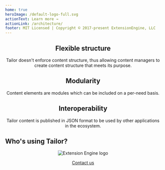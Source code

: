 ```yaml
---
home: true
heroImage: /default-logo-full.svg
actionText: Learn more →
actionLink: /architecture/
footer: MIT Licensed | Copyright © 2017-present ExtensionEngine, LLC
---
```


<div align="center" class="features">
  <div class="feature">
    <h2>Flexible structure</h2>
    <p>
      Tailor doesn't enforce content structure, thus allowing content managers
      to create content structure that meets its purpose.
    </p>
  </div>
  <div class="feature">
    <h2>Modularity</h2>
    <p>
      Content elements are modules which can be included on a per-need basis.
    </p>
  </div>
  <div class="feature">
    <h2>Interoperability</h2>
    <p>
      Tailor content is published in JSON format to be used by other
      applications in the ecosystem.
    </p>
  </div>
</div>

## Who's using Tailor?

<div align="center">
  <img :src="$withBase('/EE_Logo_C-sized.png')" alt="Extension Engine logo"/>
  <p><a href="mailto:tailor@extensionengine.com">Contact us</a></p>
</div>
